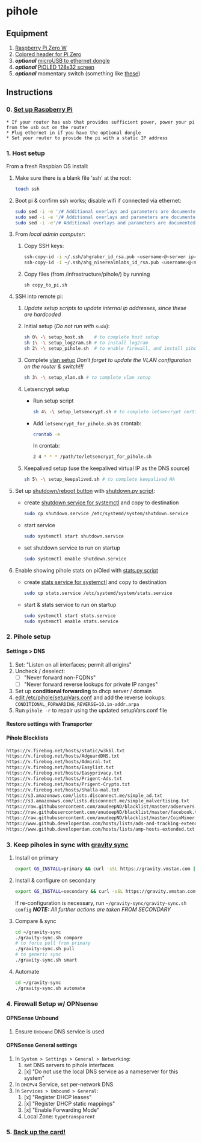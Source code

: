 # pihole

## Equipment

1. [Raspberry Pi Zero W](https://www.adafruit.com/product/3409)
2. [Colored header for Pi Zero](https://www.adafruit.com/product/3907)
3. _**optional**_ [microUSB to ethernet dongle](https://www.amazon.com/gp/product/B00RM3KXAU/)
4. _**optional**_ [PiOLED 128x32 screen](https://www.adafruit.com/product/3527)
5. _**optional**_ momentary switch (something like [these](https://www.amazon.com/Cylewet-Momentary-Button-Switch-CYT1078/dp/B0752RMB7Q/))

## Instructions

### 0. [Set up Raspberry Pi](https://learn.adafruit.com/pi-hole-ad-blocker-with-pi-zero-w?view=all#prepare-the-pi)

    * If your router has usb that provides sufficient power, power your pi from the usb out on the router
    * Plug ethernet in if you have the optional dongle
    * Set your router to provide the pi with a static IP address

### 1. Host setup

From a fresh Raspbian OS install:

1. Make sure there is a blank file 'ssh' at the root:

   ```sh
   touch ssh
   ```

2. Boot pi & confirm ssh works; disable wifi if connected via ethernet:

   ```sh
   sudo sed -i -e '/# Additional overlays and parameters are documented/a\' -e 'dtoverlay=disable-bt' /boot/config.txt
   sudo sed -i -e '/# Additional overlays and parameters are documented/a\' -e 'dtoverlay=disable-wifi' /boot/config.txt
   sudo sed -i -e'/# Additional overlays and parameters are documented/a\' -e '# Disable wifi' /boot/config.txt
   ```

3. From _local admin computer_:

   1. Copy SSH keys:

      ```sh
      ssh-copy-id -i ~/.ssh/ahgraber_id_rsa.pub <username>@<server ip>
      ssh-copy-id -i ~/.ssh/ahg_ninerealmlabs_id_rsa.pub <username>@<server ip>
      ```

   2. Copy files (from <git repo>/infrastructure/pihole/) by running

      ```sj
      sh copy_to_pi.sh
      ```

4. SSH into remote pi:

   1. _Update setup scripts to update internal ip addresses, since these are hardcoded_
   2. Initial setup (_Do not run with `sudo`_):

      ```sh
      sh 0\ -\ setup_host.sh    # to complete host setup
      sh 1\ -\ setup_log2ram.sh # to install log2ram
      sh 2\ -\ setup_pihole.sh  # to enable firewall, and install pihole
      ```

   3. Complete [vlan setup](https://engineerworkshop.com/blog/raspberry-pi-vlan-how-to-connect-your-rpi-to-multiple-networks/)
      _Don't forget to update the VLAN configuration on the router & switch!!!_

      ```sh
      sh 3\ -\ setup_vlan.sh # to complete vlan setup
      ```

   4. Letsencrypt setup

      - Run setup script

        ```sh
        sh 4\ -\ setup_letsencrypt.sh # to complete letsencrypt certification
        ```

      - Add `letsencrypt_for_pihole.sh` as crontab:

        ```sh
        crontab -e
        ```

        In crontab:

        ```sh
        2 4 * * * /path/to/letsencrypt_for_pihole.sh
        ```

   5. Keepalived setup (use the keepalived virtual IP as the DNS source)

      ```sh
      sh 5\ -\ setup_keepalived.sh # to complete keepalived HA
      ```

5. Set up [shutdown/reboot button](https://scruss.com/blog/2017/10/21/combined-restart-shutdown-button-for-raspberry-pi/) with [shutdown.py script](./scripts/shutdown.py):

   - create [shutdown service for systemctl](./scripts/shutdown.service) and copy to destination

     ```sh
     sudo cp shutdown.service /etc/systemd/system/shutdown.service
     ```

   - start service

     ```sh
     sudo systemctl start shutdown.service
     ```

   - set shutdown service to run on startup

     ```sh
     sudo systemctl enable shutdown.service
     ```

6. Enable showing pihole stats on piOled with [stats.py script](./scripts/stats.py)

   - create [stats service for systemctl](./scripts/stats.service) and copy to destination

     ```sh
     sudo cp stats.service /etc/systemd/system/stats.service
     ```

   - start & stats service to run on startup
     ```sh
     sudo systemctl start stats.service
     sudo systemctl enable stats.service
     ```

### 2. Pihole setup

#### Settings > DNS

1. Set: "Listen on all interfaces; permit all origins"
2. Uncheck / deselect:
   - [ ] "Never forward non-FQDNs"
   - [ ] "Never forward reverse lookups for private IP ranges"
3. Set up **conditional forwarding** to dhcp server / domain
4. [edit /etc/pihole/setupVars.conf](https://www.reddit.com/r/pihole/comments/a9ktnl/getting_pihole_to_do_reverse_lookup/) and add the reverse lookups:
   `CONDITIONAL_FORWARDING_REVERSE=10.in-addr.arpa`
5. Run `pihole -r` to repair using the updated setupVars.conf file

#### Restore settings with Transporter

#### Pihole Blocklists

```txt
https://v.firebog.net/hosts/static/w3kbl.txt
https://v.firebog.net/hosts/AdguardDNS.txt
https://v.firebog.net/hosts/Admiral.txt
https://v.firebog.net/hosts/Easylist.txt
https://v.firebog.net/hosts/Easyprivacy.txt
https://v.firebog.net/hosts/Prigent-Ads.txt
https://v.firebog.net/hosts/Prigent-Crypto.txt
https://v.firebog.net/hosts/Shalla-mal.txt
https://s3.amazonaws.com/lists.disconnect.me/simple_ad.txt
https://s3.amazonaws.com/lists.disconnect.me/simple_malvertising.txt
https://raw.githubusercontent.com/anudeepND/blacklist/master/adservers.txt
https://raw.githubusercontent.com/anudeepND/blacklist/master/facebook.txt
https://raw.githubusercontent.com/anudeepND/blacklist/master/CoinMiner.txt
https://www.github.developerdan.com/hosts/lists/ads-and-tracking-extended.txt
https://www.github.developerdan.com/hosts/lists/amp-hosts-extended.txt
```

### 3. Keep piholes in sync with [gravity sync](https://github.com/vmstan/gravity-sync)

<!-- * [pihole-cloudsync](https://github.com/stevejenkins/pihole-cloudsync) -->

1. Install on primary

   ```sh
   export GS_INSTALL=primary && curl -sSL https://gravity.vmstan.com | bash
   ```

2. Install & configure on secondary

   ```sh
   export GS_INSTALL=secondary && curl -sSL https://gravity.vmstan.com | bash
   ```

   If re-configuration is necessary, run `~/gravity-sync/gravity-sync.sh config`
   _**NOTE:** All further actions are taken FROM SECONDARY_

3. Compare & sync

   ```sh
   cd ~/gravity-sync
   ./gravity-sync.sh compare
   # to force pull from primary
   ./gravity-sync.sh pull
   # to generic sync
   ./gravity-sync.sh smart
   ```

4. Automate

   ```sh
   cd ~/gravity-sync
   ./gravity-sync.sh automate
   ```

### 4. Firewall Setup w/ OPNsense

#### OPNSense Unbound

1. Ensure `Unbound` DNS service is used

#### OPNSense General settings

1. In `System > Settings > General > Networking`:
   1. set DNS servers to pihole interfaces
   2. [x] "Do not use the local DNS service as a nameserver for this system"
2. In `DHCPv4` Service, set per-network DNS
3. In `Services > Unbound > General`:
   1. [x] "Register DHCP leases"
   2. [x] "Register DHCP static mappings"
   3. [x] "Enable Forwarding Mode"
   4. Local Zone: `typetransparent`

### 5. [Back up the card!](https://computers.tutsplus.com/articles/how-to-clone-raspberry-pi-sd-cards-using-the-command-line-in-os-x--mac-59911)

